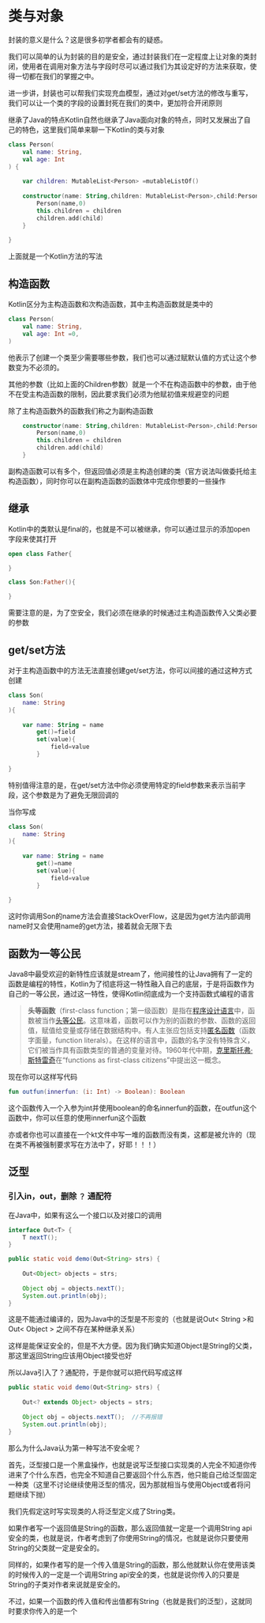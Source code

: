 # 类与对象

封装的意义是什么？这是很多初学者都会有的疑惑。

我们可以简单的认为封装的目的是安全，通过封装我们在一定程度上让对象的类封闭，使用者在调用对象方法与字段时尽可以通过我们为其设定好的方法来获取，使得一切都在我们的掌握之中。

进一步讲，封装也可以帮我们实现充血模型，通过对get/set方法的修改与重写，我们可以让一个类的字段的设置封死在我们的类中，更加符合开闭原则

继承了Java的特点Kotlin自然也继承了Java面向对象的特点，同时又发展出了自己的特色，这里我们简单来聊一下Kotlin的类与对象

```kotlin
class Person(  
    val name: String,  
    val age: Int  
) {  
  
    var children: MutableList<Person> =mutableListOf()  
  
    constructor(name: String,children: MutableList<Person>,child:Person) : this(name,0) {  
        Person(name,0)  
        this.children = children  
        children.add(child)  
    }  
  
}
```

上面就是一个Kotlin方法的写法

## 构造函数

Kotlin区分为主构造函数和次构造函数，其中主构造函数就是类中的
```kotlin
class Person(  
    val name: String,  
    val age: Int =0, 
) 
```

他表示了创建一个类至少需要哪些参数，我们也可以通过赋默认值的方式让这个参数变为不必须的。

其他的参数（比如上面的Children参数）就是一个不在构造函数中的参数，由于他不在受主构造函数的限制，因此要求我们必须为他赋初值来规避空的问题

除了主构造函数外的函数我们称之为副构造函数

```kotlin
    constructor(name: String,children: MutableList<Person>,child:Person) : this(name,0) {  
        Person(name,0)  
        this.children = children  
        children.add(child)  
    }  
```

副构造函数可以有多个，但返回值必须是主构造创建的类（官方说法叫做委托给主构造函数），同时你可以在副构造函数的函数体中完成你想要的一些操作

## 继承

Kotlin中的类默认是final的，也就是不可以被继承，你可以通过显示的添加open字段来使其打开

```kotlin
open class Father{

}

class Son:Father(){

}
```

需要注意的是，为了空安全，我们必须在继承的时候通过主构造函数传入父类必要的参数

## get/set方法

对于主构造函数中的方法无法直接创建get/set方法，你可以间接的通过这种方式创建

```kotlin
class Son(  
    name: String  
){  
  
    var name: String = name  
        get()=field  
        set(value){  
            field=value  
        }  
      
}
```

特别值得注意的是，在get/set方法中你必须使用特定的field参数来表示当前字段，这个参数是为了避免无限回调的

当你写成

```kotlin
class Son(  
    name: String  
){  
  
    var name: String = name  
        get()=name  
        set(value){  
            field=value  
        }  
      
}
```

这时你调用Son的name方法会直接StackOverFlow，这是因为get方法内部调用name时又会使用name的get方法，接着就会无限下去

## 函数为一等公民

Java8中最受欢迎的新特性应该就是stream了，他间接性的让Java拥有了一定的函数是编程的特性，Kotlin为了彻底将这一特性融入自己的底层，于是将函数作为自己的一等公民，通过这一特性，使得Kotlin彻底成为一个支持函数式编程的语言

>**头等函数**（first-class function；第一级函数）是指在[程序设计语言](https://zh.wikipedia.org/wiki/%E7%A8%8B%E5%BA%8F%E8%AE%BE%E8%AE%A1%E8%AF%AD%E8%A8%80 "程序设计语言")中，函数被当作[头等公民](https://zh.wikipedia.org/wiki/%E5%A4%B4%E7%AD%89%E5%85%AC%E6%B0%91 "头等公民")。这意味着，函数可以作为别的函数的参数、函数的返回值，赋值给变量或存储在数据结构中。有人主张应包括支持[匿名函数](https://zh.wikipedia.org/wiki/%E5%8C%BF%E5%90%8D%E5%87%BD%E6%95%B0 "匿名函数")（函数字面量，function literals）。在这样的语言中，函数的名字没有特殊含义，它们被当作具有函数类型的普通的变量对待。1960年代中期，[克里斯托弗·斯特雷奇](https://zh.wikipedia.org/wiki/%E5%85%8B%E9%87%8C%E6%96%AF%E6%89%98%E5%BC%97%C2%B7%E6%96%AF%E7%89%B9%E9%9B%B7%E5%A5%87 "克里斯托弗·斯特雷奇")在“functions as first-class citizens”中提出这一概念。

现在你可以这样写代码

```kotlin
fun outfun(innerfun: (i: Int) -> Boolean): Boolean
```

这个函数传入一个入参为int并使用boolean的命名innerfun的函数，在outfun这个函数中，你可以任意的使用innerfun这个函数

亦或者你也可以直接在一个kt文件中写一堆的函数而没有类，这都是被允许的（现在类不再被强制要求写在方法中了，好耶！！！）

## 泛型

### 引入in，out，删除 `？` 通配符

在Java中，如果有这么一个接口以及对接口的调用

```java
interface Out<T> {  
    T nextT();  
}

public static void demo(Out<String> strs) {  
  
    Out<Object> objects = strs;  
  
    Object obj = objects.nextT();  
    System.out.println(obj);  
}
```

这是不能通过编译的，因为Java中的泛型是不形变的（也就是说Out< String >和Out< Object > 之间不存在某种继承关系）

这样是能保证安全的，但是不大方便。因为我们确实知道Object是String的父类，那这里返回String应该用Object接受也好

所以Java引入了？通配符，于是你就可以把代码写成这样

```java
public static void demo(Out<String> strs) {  
  
    Out<? extends Object> objects = strs;  
  
    Object obj = objects.nextT();  //不再报错
    System.out.println(obj);  
}
```


那么为什么Java认为第一种写法不安全呢？

首先，泛型接口是一个黑盒操作，也就是说写泛型接口实现类的人完全不知道你传进来了个什么东西，也完全不知道自己要返回个什么东西，他只能自己给泛型固定一种类（这里不讨论继续使用泛型的情况，因为那就相当与使用Object或者将问题继续下抛）

我们先假定这时写实现类的人将泛型定义成了String类。

如果作者写一个返回值是String的函数，那么返回值就一定是一个调用String api安全的类，也就是说，作者考虑到了你使用String的情况，也就是说你只要使用String的父类就一定是安全的。

同样的，如果作者写的是一个传入值是String的函数，那么他就默认你在使用该类的时候传入的一定是一个调用String api安全的类，也就是说你传入的只要是String的子类对作者来说就是安全的。

不过，如果一个函数的传入值和传出值都有String（也就是我们的泛型），这就同时要求你传入的是一个